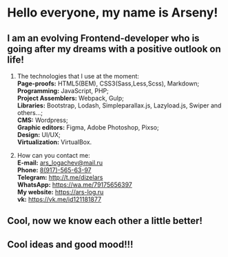 # Hello everyone, my name is Arseny!
## I am an evolving Frontend-developer who is going after my dreams with a positive outlook on life!

1. The technologies that I use at the moment:  
    __Page-proofs:__ HTML5(BEM), CSS3(Sass,Less,Scss), Markdown;  
    __Programming:__ JavaScript, PHP;  
    __Project Assemblers:__ Webpack, Gulp;  
    __Libraries:__ Bootstrap, Lodash, Simpleparallax.js, Lazyload.js, Swiper and others...;  
    __CMS:__ Wordpress;  
    __Graphic editors:__ Figma, Adobe Photoshop, Pixso;  
    __Design:__ UI/UX;  
    __Virtualization:__ VirtualBox.
    
2. How can you contact me:  
    __E-mail:__ <ars_logachev@mail.ru>  
    __Phone:__ [8(917)-565-63-97](tel:89175656397)  
    __Telegram:__ http://t.me/dizelars  
    __WhatsApp:__ https://wa.me/79175656397  
    __My website:__ https://ars-log.ru  
    __vk:__ https://vk.me/id121181877
		
## Cool, now we know each other a little better!
## Cool ideas and good mood!!!
